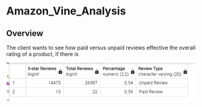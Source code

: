 # Amazon_Vine_Analysis

## Overview

The client wants to see how paid versus unpaid reviews effective the overall rating of a product, if there is 



![summary_table](https://github.com/vanessaneang/Amazon_Vine_Analysis/blob/main/Resources/summary_table.png)
